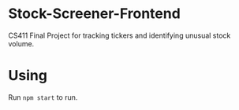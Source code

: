# Stock-Screener-Frontend
CS411 Final Project for tracking tickers and identifying unusual stock volume.

# Using
Run `npm start` to run.
